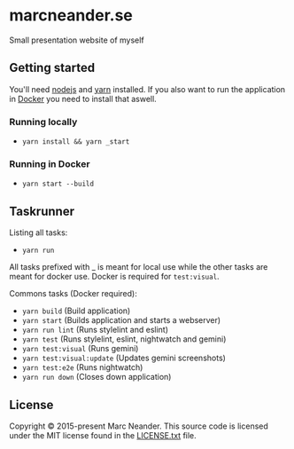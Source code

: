 # marcneander.se
Small presentation website of myself

## Getting started

You'll need [nodejs](https://nodejs.org/) and [yarn](https://yarnpkg.com) installed. If you also want to run the application in [Docker](https://www.docker.com/) you need to install that aswell.


### Running locally

- `yarn install && yarn _start`

### Running in Docker

- `yarn start --build`

## Taskrunner

Listing all tasks:
- `yarn run`

All tasks prefixed with _ is meant for local use while the other tasks are meant for docker use. Docker is required for `test:visual`.

Commons tasks (Docker required):
- `yarn build` (Build application)
- `yarn start` (Builds application and starts a webserver)
- `yarn run lint` (Runs stylelint and eslint)
- `yarn test` (Runs stylelint, eslint, nightwatch and gemini)
- `yarn test:visual` (Runs gemini)
- `yarn test:visual:update` (Updates gemini screenshots)
- `yarn test:e2e` (Runs nightwatch)
- `yarn run down` (Closes down application)

## License
Copyright © 2015-present Marc Neander. This source code is licensed under the MIT
license found in the [LICENSE.txt](https://github.com/marcneander/marcneander.se/blob/master/LICENSE.txt)
file.
